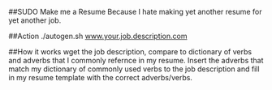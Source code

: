 ##SUDO Make me a Resume
Because I hate making yet another resume for yet another job. 

##Action
	./autogen.sh www.your.job.description.com

##How it works
wget the job description, compare to dictionary of verbs and adverbs that I commonly refernce in my resume. Insert the adverbs that match my dictionary of commonly used verbs to the job description and fill in my resume template with the correct adverbs/verbs. 

